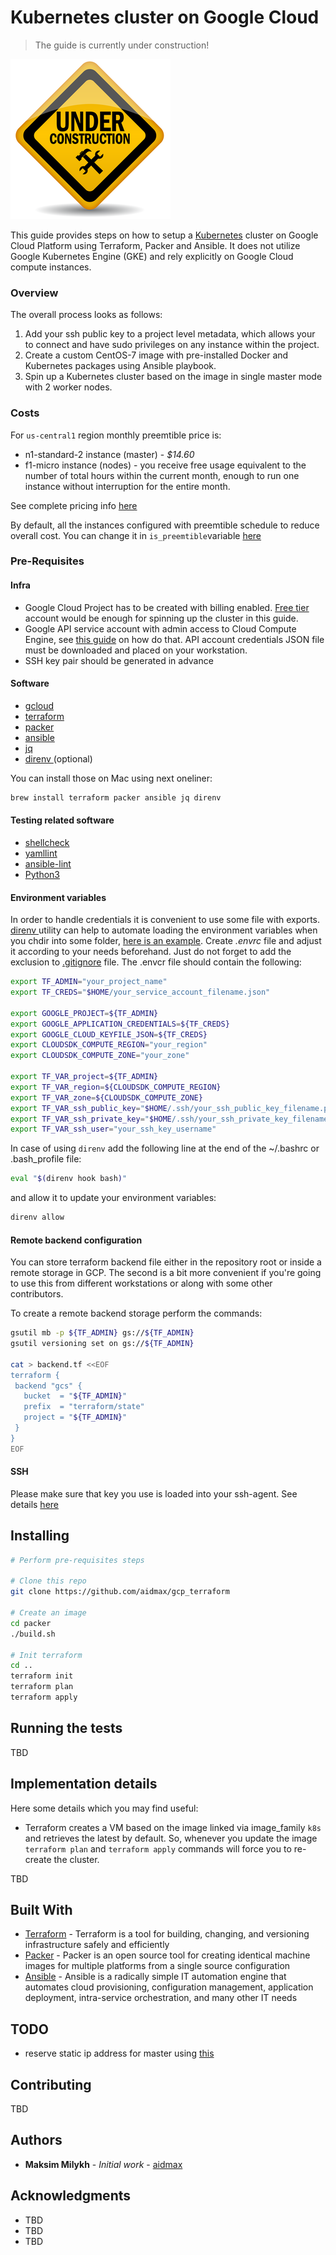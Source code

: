 # Kubernetes cluster on Google Cloud
> The guide is currently under construction!

![under construction]( underconstruction.png )

This guide provides steps on how to setup a [Kubernetes](https://kubernetes.io)
cluster on Google Cloud Platform using Terraform, Packer and Ansible.  It does
not utilize Google Kubernetes Engine (GKE) and rely explicitly on Google Cloud
compute instances.

### Overview
The overall process looks as follows:
1. Add your ssh public key to a project level metadata, which allows your to
   connect and have sudo privileges on any instance within the project.
2. Create a custom CentOS-7 image with pre-installed Docker and Kubernetes
   packages using Ansible playbook.
3. Spin up a Kubernetes cluster based on the image in single master mode with 2
   worker nodes.

### Costs
For `us-central1` region monthly preemtible price is:
* n1-standard-2 instance (master) -  *$14.60*
* f1-micro instance (nodes) - you receive free usage equivalent to the number of
  total hours within the current month, enough to run one instance without
  interruption for the entire month. 

See complete pricing info [here](https://cloud.google.com/compute/pricing)

By default, all the instances configured with preemtible schedule to reduce
overall cost. You can change it in `is_preemtible`variable [here](variables.tf)

### Pre-Requisites

#### Infra
* Google Cloud Project has to be created with billing enabled. 
  [Free tier](https://cloud.google.com/free/) account would be enough for
  spinning up the cluster in this guide.
* Google API service account with admin access to Cloud Compute Engine, 
  see [this guide](https://cloud.google.com/community/tutorials/managing-gcp-projects-with-terraform) on how do that. 
  API account credentials JSON file must be downloaded and placed on your
  workstation.
* SSH key pair should be generated in advance

#### Software
* [ gcloud ](https://cloud.google.com/sdk/install)
* [ terraform ](https://www.terraform.io/downloads.html)
* [ packer ](https://www.packer.io/downloads.html)
* [ ansible ](https://docs.ansible.com/ansible/latest/installation_guide/intro_installation.html)
* [jq](https://stedolan.github.io/jq/)
* [ direnv ](https://direnv.net) (optional)

You can install those on Mac using next oneliner:
```bash
brew install terraform packer ansible jq direnv
```

#### Testing related software
* [shellcheck](https://github.com/koalaman/shellcheck)
* [yamllint](https://github.com/adrienverge/yamllint)
* [ansible-lint](https://github.com/ansible/ansible-lint)
* [Python3](https://www.python.org/downloads/)

#### Environment variables
In order to handle credentials it is convenient to use some file with exports. [ direnv ](https://direnv.net) utility can help to automate loading the environment variables when you chdir into some folder, [here is an example](envrc_example). Create *.envrc* file and adjust it according to your needs beforehand. Just do not forget to add the exclusion to [.gitignore](.gitignore) file. 
The .envcr file should contain the following:
```bash
export TF_ADMIN="your_project_name"
export TF_CREDS="$HOME/your_service_account_filename.json"

export GOOGLE_PROJECT=${TF_ADMIN}
export GOOGLE_APPLICATION_CREDENTIALS=${TF_CREDS}
export GOOGLE_CLOUD_KEYFILE_JSON=${TF_CREDS}
export CLOUDSDK_COMPUTE_REGION="your_region"
export CLOUDSDK_COMPUTE_ZONE="your_zone"

export TF_VAR_project=${TF_ADMIN}
export TF_VAR_region=${CLOUDSDK_COMPUTE_REGION}
export TF_VAR_zone=${CLOUDSDK_COMPUTE_ZONE}
export TF_VAR_ssh_public_key="$HOME/.ssh/your_ssh_public_key_filename.pub"
export TF_VAR_ssh_private_key="$HOME/.ssh/your_ssh_private_key_filename"
export TF_VAR_ssh_user="your_ssh_key_username"
```
In case of using `direnv` add the following line at the end of the ~/.bashrc or
.bash_profile file:
```bash
eval "$(direnv hook bash)"
```
and allow it to update your environment variables:
```bash
direnv allow
```
#### Remote backend configuration
You can store terraform backend file either in the repository root or inside a
remote storage in GCP. The second is a bit more convenient if you're going to
use this from different workstations or along with some other contributors.  

To create a remote backend storage perform the commands:
```bash
gsutil mb -p ${TF_ADMIN} gs://${TF_ADMIN}
gsutil versioning set on gs://${TF_ADMIN}

cat > backend.tf <<EOF
terraform {
 backend "gcs" {
   bucket  = "${TF_ADMIN}"
   prefix  = "terraform/state"
   project = "${TF_ADMIN}"
 }
}
EOF
```
#### SSH
Please make sure that key you use is loaded into your ssh-agent. See details
[here](https://help.github.com/articles/generating-a-new-ssh-key-and-adding-it-to-the-ssh-agent/)

## Installing

```bash
# Perform pre-requisites steps

# Clone this repo
git clone https://github.com/aidmax/gcp_terraform

# Create an image
cd packer
./build.sh

# Init terraform
cd ..
terraform init
terraform plan
terraform apply
```

## Running the tests

TBD


## Implementation details
Here some details which you may find useful:
* Terraform creates a VM based on the image linked via image_family `k8s` and retrieves the latest by default. So, whenever you update the image `terraform plan` and `terraform apply` commands will force you to re-create the cluster. 

TBD

## Built With

* [Terraform](https://www.terraform.io) - Terraform is a tool for building, changing, and versioning infrastructure safely and efficiently
* [Packer](https://packer.io) - Packer is an open source tool for creating identical machine images for multiple platforms from a single source configuration
* [Ansible](https://ansible.com) - Ansible is a radically simple IT automation engine that automates cloud provisioning, configuration management, application deployment, intra-service orchestration, and many other IT needs

## TODO
* reserve static ip address for master using [this](https://www.terraform.io/docs/providers/google/r/compute_address.html)

## Contributing

TBD

## Authors

* **Maksim Milykh** - *Initial work* - [aidmax](https://github.com/aidmax)

## Acknowledgments

* TBD
* TBD
* TBD

